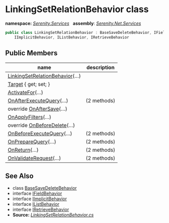 # LinkingSetRelationBehavior class
**namespace:** *[Serenity.Services](../README.md#serenity.services-namespace)*   **assembly**: *[Serenity.Net.Services](../README.md)*

```csharp
public class LinkingSetRelationBehavior : BaseSaveDeleteBehavior, IFieldBehavior, 
    IImplicitBehavior, IListBehavior, IRetrieveBehavior
```

## Public Members

| name | description |
| --- | --- |
| [LinkingSetRelationBehavior](LinkingSetRelationBehavior/LinkingSetRelationBehavior.md)(…) |  |
| [Target](LinkingSetRelationBehavior/Target.md) { get; set; } |  |
| [ActivateFor](LinkingSetRelationBehavior/ActivateFor.md)(…) |  |
| [OnAfterExecuteQuery](LinkingSetRelationBehavior/OnAfterExecuteQuery.md)(…) |  (2 methods) |
| override [OnAfterSave](LinkingSetRelationBehavior/OnAfterSave.md)(…) |  |
| [OnApplyFilters](LinkingSetRelationBehavior/OnApplyFilters.md)(…) |  |
| override [OnBeforeDelete](LinkingSetRelationBehavior/OnBeforeDelete.md)(…) |  |
| [OnBeforeExecuteQuery](LinkingSetRelationBehavior/OnBeforeExecuteQuery.md)(…) |  (2 methods) |
| [OnPrepareQuery](LinkingSetRelationBehavior/OnPrepareQuery.md)(…) |  (2 methods) |
| [OnReturn](LinkingSetRelationBehavior/OnReturn.md)(…) |  (2 methods) |
| [OnValidateRequest](LinkingSetRelationBehavior/OnValidateRequest.md)(…) |  (2 methods) |

## See Also

* class [BaseSaveDeleteBehavior](BaseSaveDeleteBehavior.md)
* interface [IFieldBehavior](IFieldBehavior.md)
* interface [IImplicitBehavior](IImplicitBehavior.md)
* interface [IListBehavior](IListBehavior.md)
* interface [IRetrieveBehavior](IRetrieveBehavior.md)
* **Source:** *[LinkingSetRelationBehavior.cs](https://github.com/serenity-is/Serenity/blob/master/src/Serenity.Net.Services/RequestHandlers/IntegratedFeatures/LinkingSetRelation/LinkingSetRelationBehavior.cs)*